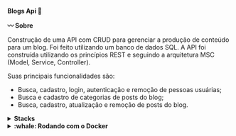 <strong>Blogs Api :car: </strong>

<strong>:wavy_dash: Sobre</strong>

Construção de uma API com CRUD para gerenciar a produção de conteúdo para um blog. Foi feito utilizando um banco de dados SQL. A API foi construída utilizando os princípios REST e seguindo a arquitetura MSC (Model, Service, Controller).

Suas principais funcionalidades são:

* Busca, cadastro, login, autenticação e remoção de pessoas usuárias;
* Busca e cadastro de categorias de posts do blog;
* Busca, cadastro, atualização e remoção de posts do blog.

<details>
  <summary><strong> Stacks </strong></summary><br />

  * Node JS
  * MySQL
  * Express
  * Json Web Token (JWT)
  * Sequelize
  * Docker
  * Joi

</details>

<details>
<summary><strong>:whale: Rodando com o Docker</strong></summary><br />

Obs: O seu docker-compose precisa estar na versão 1.29 ou superior.
 
Clone o repositório:
```bash
git clone git@github.com:layanenu/car-shop.git
```

Entre no diretório car-shop:
```bash
cd car-shop
```

Instale as dependências do projeto:
```bash
npm install
```
  
Suba a orquestração de containers:
```bash
docker-compose up -d
```
Esses serviços irão inicializar um container chamado ``blogs_api`` e outro chamado ``blogs_api_db``
  
</details>
